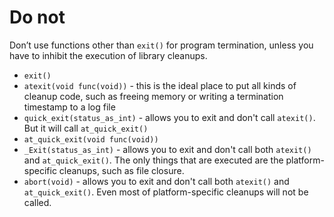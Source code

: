 #                  Do not

Don’t use functions other than `exit()` for program termination, unless you have to inhibit the execution of library cleanups. 

- `exit()`
- `atexit(void func(void))` - this is the ideal place to put all kinds of cleanup code, such as freeing memory or writing a termination timestamp to a log file
- `quick_exit(status_as_int)` - allows you to exit and don't call `atexit()`. But it will call `at_quick_exit()`
- `at_quick_exit(void func(void))`
- `_Exit(status_as_int)` - allows you to exit and don't call both `atexit()` and `at_quick_exit()`. The only things that are executed are the platform-specific cleanups, such as file closure.
- `abort(void)` - allows you to exit and don't call both `atexit()` and `at_quick_exit()`. Even most of platform-specific cleanups will not be called.